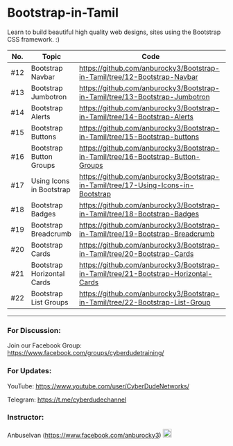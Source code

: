 # Bootstrap-in-Tamil

Learn to build beautiful high quality web designs, sites using the Bootstrap CSS framework. :)

| No. | Topic                      | Code                                                                                |
| --- | -------------------------- | ----------------------------------------------------------------------------------- |
| #12 | Bootstrap Navbar           | https://github.com/anburocky3/Bootstrap-in-Tamil/tree/12-Bootstrap-Navbar           |
| #13 | Bootstrap Jumbotron        | https://github.com/anburocky3/Bootstrap-in-Tamil/tree/13-Bootstrap-Jumbotron        |
| #14 | Bootstrap Alerts           | https://github.com/anburocky3/Bootstrap-in-Tamil/tree/14-Bootstrap-Alerts           |
| #15 | Bootstrap Buttons          | https://github.com/anburocky3/Bootstrap-in-Tamil/tree/15-Bootstrap-buttons          |
| #16 | Bootstrap Button Groups    | https://github.com/anburocky3/Bootstrap-in-Tamil/tree/16-Bootstrap-Button-Groups    |
| #17 | Using Icons in Bootstrap   | https://github.com/anburocky3/Bootstrap-in-Tamil/tree/17-Using-Icons-in-Bootstrap   |
| #18 | Bootstrap Badges           | https://github.com/anburocky3/Bootstrap-in-Tamil/tree/18-Bootstrap-Badges           |
| #19 | Bootstrap Breadcrumb       | https://github.com/anburocky3/Bootstrap-in-Tamil/tree/19-Bootstrap-Breadcrumb       |
| #20 | Bootstrap Cards            | https://github.com/anburocky3/Bootstrap-in-Tamil/tree/20-Bootstrap-Cards            |
| #21 | Bootstrap Horizontal Cards | https://github.com/anburocky3/Bootstrap-in-Tamil/tree/21-Bootstrap-Horizontal-Cards |
| #22 | Bootstrap List Groups      | https://github.com/anburocky3/Bootstrap-in-Tamil/tree/22-Bootstrap-List-Group       |

---

### For Discussion:

Join our Facebook Group: https://www.facebook.com/groups/cyberdudetraining/

### For Updates:

YouTube: https://www.youtube.com/user/CyberDudeNetworks/

Telegram: https://t.me/cyberdudechannel

### Instructor:

Anbuselvan (https://www.facebook.com/anburocky3) [<img src="https://image.flaticon.com/icons/png/512/124/124010.png" width="20"/>](https://www.facebook.com/anburocky3)
